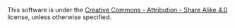This software is under the [Creative Commons - Attribution - Share Alike 4.0](https://creativecommons.org/licenses/by-sa/4.0/legalcode) license, unless otherwise specified.
